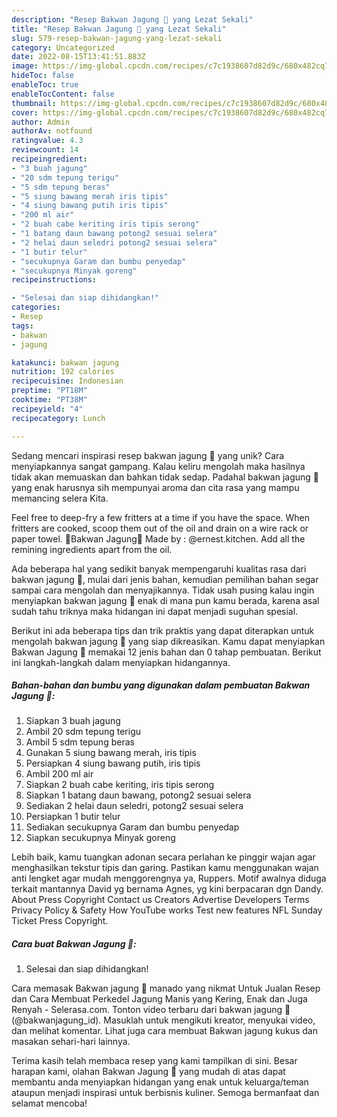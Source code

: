 ```yaml
---
description: "Resep Bakwan Jagung 🌽 yang Lezat Sekali"
title: "Resep Bakwan Jagung 🌽 yang Lezat Sekali"
slug: 579-resep-bakwan-jagung-yang-lezat-sekali
category: Uncategorized
date: 2022-08-15T13:41:51.883Z
image: https://img-global.cpcdn.com/recipes/c7c1938607d82d9c/680x482cq70/bakwan-jagung-foto-resep-utama.jpg
hideToc: false
enableToc: true
enableTocContent: false
thumbnail: https://img-global.cpcdn.com/recipes/c7c1938607d82d9c/680x482cq70/bakwan-jagung-foto-resep-utama.jpg
cover: https://img-global.cpcdn.com/recipes/c7c1938607d82d9c/680x482cq70/bakwan-jagung-foto-resep-utama.jpg
author: Admin
authorAv: notfound
ratingvalue: 4.3
reviewcount: 14
recipeingredient:
- "3 buah jagung"
- "20 sdm tepung terigu"
- "5 sdm tepung beras"
- "5 siung bawang merah iris tipis"
- "4 siung bawang putih iris tipis"
- "200 ml air"
- "2 buah cabe keriting iris tipis serong"
- "1 batang daun bawang potong2 sesuai selera"
- "2 helai daun seledri potong2 sesuai selera"
- "1 butir telur"
- "secukupnya Garam dan bumbu penyedap"
- "secukupnya Minyak goreng"
recipeinstructions:

- "Selesai dan siap dihidangkan!"
categories:
- Resep
tags:
- bakwan
- jagung

katakunci: bakwan jagung 
nutrition: 192 calories
recipecuisine: Indonesian
preptime: "PT18M"
cooktime: "PT38M"
recipeyield: "4"
recipecategory: Lunch

---
```





Sedang mencari inspirasi resep bakwan jagung 🌽 yang unik? Cara menyiapkannya sangat gampang. Kalau keliru mengolah maka hasilnya tidak akan memuaskan dan bahkan tidak sedap. Padahal bakwan jagung 🌽 yang enak harusnya sih mempunyai aroma dan cita rasa yang mampu memancing selera Kita.





Feel free to deep-fry a few fritters at a time if you have the space. When fritters are cooked, scoop them out of the oil and drain on a wire rack or paper towel. 🌽Bakwan Jagung🌽 Made by : @ernest.kitchen. Add all the remining ingredients apart from the oil.

Ada beberapa hal yang sedikit banyak mempengaruhi kualitas rasa dari bakwan jagung 🌽, mulai dari jenis bahan, kemudian pemilihan bahan segar sampai cara mengolah dan menyajikannya. Tidak usah pusing kalau ingin menyiapkan bakwan jagung 🌽 enak di mana pun kamu berada, karena asal sudah tahu triknya maka hidangan ini dapat menjadi suguhan spesial.






Berikut ini ada beberapa tips dan trik praktis yang dapat diterapkan untuk mengolah bakwan jagung 🌽 yang siap dikreasikan. Kamu dapat menyiapkan Bakwan Jagung 🌽 memakai 12 jenis bahan dan 0 tahap pembuatan. Berikut ini langkah-langkah dalam menyiapkan hidangannya.

<!--inarticleads1-->

##### Bahan-bahan dan bumbu yang digunakan dalam pembuatan Bakwan Jagung 🌽:

1. Siapkan 3 buah jagung
1. Ambil 20 sdm tepung terigu
1. Ambil 5 sdm tepung beras
1. Gunakan 5 siung bawang merah, iris tipis
1. Persiapkan 4 siung bawang putih, iris tipis
1. Ambil 200 ml air
1. Siapkan 2 buah cabe keriting, iris tipis serong
1. Siapkan 1 batang daun bawang, potong2 sesuai selera
1. Sediakan 2 helai daun seledri, potong2 sesuai selera
1. Persiapkan 1 butir telur
1. Sediakan secukupnya Garam dan bumbu penyedap
1. Siapkan secukupnya Minyak goreng


Lebih baik, kamu tuangkan adonan secara perlahan ke pinggir wajan agar menghasilkan tekstur tipis dan garing. Pastikan kamu menggunakan wajan anti lengket agar mudah menggorengnya ya, Ruppers. Motif awalnya diduga terkait mantannya David yg bernama Agnes, yg kini berpacaran dgn Dandy. About Press Copyright Contact us Creators Advertise Developers Terms Privacy Policy &amp; Safety How YouTube works Test new features NFL Sunday Ticket Press Copyright. 

<!--inarticleads2-->

##### Cara buat Bakwan Jagung 🌽:


1. Selesai dan siap dihidangkan!

Cara memasak Bakwan jagung 🌽 manado yang nikmat Untuk Jualan Resep dan Cara Membuat Perkedel Jagung Manis yang Kering, Enak dan Juga Renyah - Selerasa.com. Tonton video terbaru dari bakwan jagung 🌽 (@bakwanjagung_id). Masuklah untuk mengikuti kreator, menyukai video, dan melihat komentar. Lihat juga cara membuat Bakwan jagung kukus dan masakan sehari-hari lainnya. 

Terima kasih telah membaca resep yang kami tampilkan di sini. Besar harapan kami, olahan Bakwan Jagung 🌽 yang mudah di atas dapat membantu anda menyiapkan hidangan yang enak untuk keluarga/teman ataupun menjadi inspirasi untuk berbisnis kuliner. Semoga bermanfaat dan selamat mencoba!
